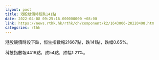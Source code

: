```yaml
---
layout: post
title: 港股競價時段跌141點
date: 2022-04-08 09:25:16.000000000 +08:00
link: https://news.rthk.hk/rthk/ch/component/k2/1643006-20220408.htm
categories: rthk
---
```


港股競價時段下跌，恒生指數報21667點，跌141點，跌幅0.65%。

科技指數報4419點，跌54點，跌幅1.21%。
